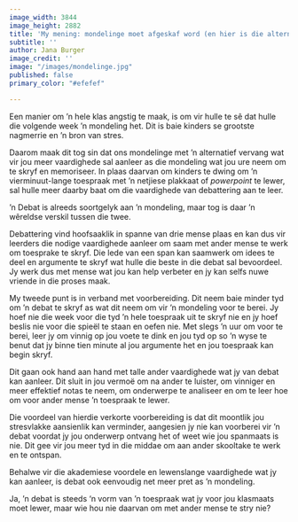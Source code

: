 ```yaml
---
image_width: 3844
image_height: 2882
title: 'My mening: mondelinge moet afgeskaf word (en hier is die alternatief)'
subtitle: ''
author: Jana Burger
image_credit: ''
image: "/images/mondelinge.jpg"
published: false
primary_color: "#efefef"

---
```

Een manier om ’n hele klas angstig te maak, is om vir hulle te sê dat hulle die volgende week ’n mondeling het. Dit is baie kinders se grootste nagmerrie en ’n bron van stres.

Daarom maak dit tog sin dat ons mondelinge met ’n alternatief vervang wat vir jou meer vaardighede sal aanleer as die mondeling wat jou ure neem om te skryf en memoriseer. In plaas daarvan om kinders te dwing om ’n vierminuut-lange toespraak met ’n netjiese plakkaat of _powerpoint_ te lewer, sal hulle meer daarby baat om die vaardighede van debattering aan te leer.

’n Debat is alreeds soortgelyk aan ’n mondeling, maar tog is daar ’n wêreldse verskil tussen die twee.

Debattering vind hoofsaaklik in spanne van drie mense plaas en kan dus vir leerders die nodige vaardighede aanleer om saam met ander mense te werk om toesprake te skryf. Die lede van een span kan saamwerk om idees te deel en argumente te skryf wat hulle die beste in die debat sal bevoordeel. Jy werk dus met mense wat jou kan help verbeter en jy kan selfs nuwe vriende in die proses maak.

My tweede punt is in verband met voorbereiding. Dit neem baie minder tyd om ’n debat te skryf as wat dit neem om vir ’n mondeling voor te berei. Jy hoef nie die week voor die tyd ’n hele toespraak uit te skryf nie en jy hoef beslis nie voor die spieël te staan en oefen nie. Met slegs ’n uur om voor te berei, leer jy om vinnig op jou voete te dink en jou tyd op so ’n wyse te benut dat jy binne tien minute al jou argumente het en jou toespraak kan begin skryf.

Dit gaan ook hand aan hand met talle ander vaardighede wat jy van debat kan aanleer. Dit sluit in jou vermoë om na ander te luister, om vinniger en meer effektief notas te neem, om onderwerpe te analiseer en om te leer hoe om voor ander mense ’n toespraak te lewer.

Die voordeel van hierdie verkorte voorbereiding is dat dit moontlik jou stresvlakke aansienlik kan verminder, aangesien jy nie kan voorberei vir ’n debat voordat jy jou onderwerp ontvang het of weet wie jou spanmaats is nie. Dit gee vir jou meer tyd in die middae om aan ander skooltake te werk en te ontspan.

Behalwe vir die akademiese voordele en lewenslange vaardighede wat jy kan aanleer, is debat ook eenvoudig net meer pret as ’n mondeling.

Ja, ’n debat is steeds ‘n vorm van ’n toespraak wat jy voor jou klasmaats moet lewer, maar wie hou nie daarvan om met ander mense te stry nie?